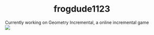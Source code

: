 <h1 align="center">frogdude1123</h1>
Currently working on Geometry Incremental, a online incremental game
<br/>
<a align="center" href="https://www.youtube.com/channel/UCNTeMcd7BDOuNrVf1yRGZlA">
    <img src="https://img.shields.io/badge/YouTube-red?style=for-the-badge&logo=youtube&logoColor=white"/>
</a>

